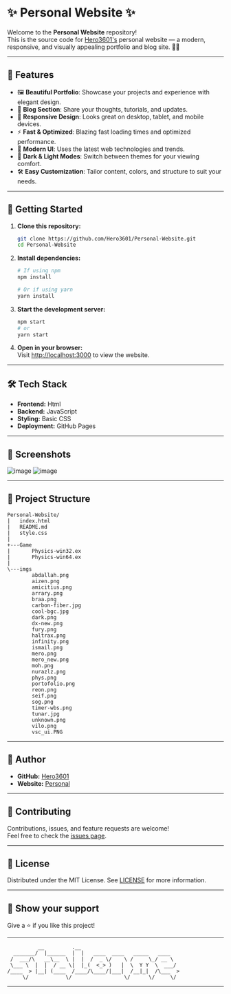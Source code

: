<!--
    _____                 _                        _    _      _     _      
   |  __ \               | |                      | |  | |    | |   | |     
   | |__) |__  _   _  ___| |__   ___  _ __   ___  | |__| | ___| |__ | | ___ 
   |  ___/ _ \| | | |/ __| '_ \ / _ \| '_ \ / _ \ |  __  |/ _ \ '_ \| |/ _ \
   | |  | (_) | |_| | (__| | | | (_) | | | |  __/ | |  | |  __/ |_) | |  __/
   |_|   \___/ \__,_|\___|_| |_|\___/|_| |_|\___| |_|  |_|\___|_.__/|_|\___|
-->

# ✨ Personal Website ✨

Welcome to the **Personal Website** repository!  
This is the source code for [Hero3601's](https://github.com/Hero3601) personal website — a modern, responsive, and visually appealing portfolio and blog site. 🎨🌐

---

## 🌟 Features

- 🖼️ **Beautiful Portfolio**: Showcase your projects and experience with elegant design.
- 📝 **Blog Section**: Share your thoughts, tutorials, and updates.
- 📱 **Responsive Design**: Looks great on desktop, tablet, and mobile devices.
- ⚡ **Fast & Optimized**: Blazing fast loading times and optimized performance.
- 🎨 **Modern UI**: Uses the latest web technologies and trends.
- 🌙 **Dark & Light Modes**: Switch between themes for your viewing comfort.
- 🛠️ **Easy Customization**: Tailor content, colors, and structure to suit your needs.

---

## 🚀 Getting Started

1. **Clone this repository:**
    ```bash
    git clone https://github.com/Hero3601/Personal-Website.git
    cd Personal-Website
    ```

2. **Install dependencies:**
    ```bash
    # If using npm
    npm install

    # Or if using yarn
    yarn install
    ```

3. **Start the development server:**
    ```bash
    npm start
    # or
    yarn start
    ```

4. **Open in your browser:**  
   Visit [http://localhost:3000](http://localhost:3000) to view the website.

---

## 🛠️ Tech Stack

- **Frontend:** Html
- **Backend:** JavaScript
- **Styling:** Basic CSS
- **Deployment:** GitHub Pages

---

## 🌈 Screenshots

![image](https://github.com/user-attachments/assets/c590f3ec-1f93-46da-8de8-325032b9f9ae)
![image](https://github.com/user-attachments/assets/7d649286-4d21-4439-b06b-441a67a610b6)

---

## 📁 Project Structure

```plaintext
Personal-Website/                
|   index.html          
|   README.md           
|   style.css           
|                       
+---Game                
|       Physics-win32.ex
|       Physics-win64.ex
|                       
\---imgs                
        abdallah.png    
        aizen.png       
        amicitius.png   
        arrary.png      
        braa.png        
        carbon-fiber.jpg
        cool-bgc.jpg    
        dark.png        
        dx-new.png      
        fury.png        
        haltrax.png     
        infinity.png    
        ismail.png      
        mero.png        
        mero_new.png    
        moh.png         
        nurazlz.png     
        phys.png        
        portofolio.png  
        reon.png        
        seif.png        
        sog.png         
        timer-wbs.png   
        tunar.jpg       
        unknown.png     
        vilo.png        
        vsc_ui.PNG      
```

---

## 👤 Author

- **GitHub:** [Hero3601](https://github.com/Hero3601)
- **Website:** [Personal](https://hero3601.github.io/Personal-Website/)

---

## 🤝 Contributing

Contributions, issues, and feature requests are welcome!  
Feel free to check the [issues page](https://github.com/Hero3601/Personal-Website/issues).

---

## 📜 License

Distributed under the MIT License. See [LICENSE](LICENSE) for more information.

---

## 💖 Show your support

Give a ⭐️ if you like this project!

---

```ascii
          __         .__                                  
  _______/  |______  |  |   ____  ____   _____   ____     
 /  ___/\   __\__  \ |  |  /  _ \/    \ /     \_/ __ \    
 \___ \  |  |  / __ \|  |_(  <_> )   |  \  Y Y  \  ___/    
/____  > |__| (____  /____/\____/|___|  /__|_|  /\___  >   
     \/            \/                 \/      \/     \/    
```
---
